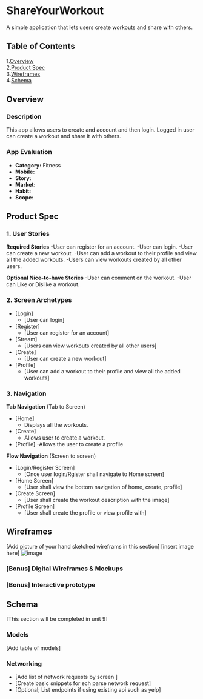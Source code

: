 # ShareYourWorkout
A simple application that lets users create workouts and share with others.

## Table of Contents
1.[Overview](#Overview)  
2.[Product Spec](#Product-Spec)  
3.[Wireframes](#Wireframes)  
4.[Schema](#Schema)

## Overview
### Description
This app allows users to create and account and then login. Logged in user can create a workout and share it with others.

### App Evaluation
- **Category:** Fitness
- **Mobile:**
- **Story:**
- **Market:**
- **Habit:**
- **Scope:**

## Product Spec

### 1. User Stories
**Required Stories**
 -User can register for an account.
 -User can login.
 -User can create a new workout.
 -User can add a workout to their profile and view all the added workouts.
 -Users can view workouts created by all other users.

**Optional Nice-to-have Stories**
 -User can comment on the workout.
 -User can Like or Dislike a workout.
 
### 2. Screen Archetypes
* [Login]
  * [User can login]
* [Register]
  * [User can register for an account]
* [Stream]
  * [Users can view workouts created by all other users]  
* [Create]
  * [User can create a new workout]
* [Profile]
  * [User can add a workout to their profile and view all the added workouts]  

### 3. Navigation
**Tab Navigation** (Tab to Screen)
* [Home]
  - Displays all the workouts.
* [Create]
  - Allows user to create a workout.
* [Profile]
 -Allows the user to create a profile

**Flow Navigation** (Screen to screen)
* [Login/Register Screen]
   * [Once  user login/Rgister shall navigate to Home screen]
* [Home Screen]
   * [User shall view the bottom navigation of home, create, profile]
* [Create Screen]
   * [User shall create the workout description with the image]
 * [Profile Screen]
   * [User shall create the profile or view profile with]

## Wireframes
[Add picture of your hand sketched wireframs in this section]
[insert image here]
![image](https://user-images.githubusercontent.com/66568997/139555078-25321394-f81c-402c-81f9-6d475c523f12.png)




### [Bonus] Digital Wireframes & Mockups

### [Bonus] Interactive prototype

## Schema
[This section will be completed in unit 9]
### Models
[Add table of models]
### Networking
- [Add list of network requests by screen ]
- [Create basic snippets for ech parse network request]
- [Optional; List endpoints if using existing api such as yelp]

